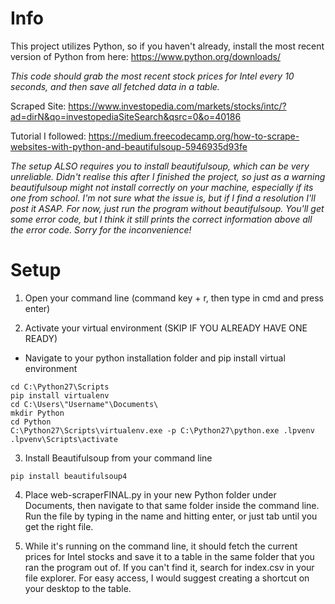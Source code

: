 # Info

This project utilizes Python, so if you haven't already, install the most recent version of Python from here: https://www.python.org/downloads/

*_This code should grab the most recent stock prices for Intel every 10 seconds, and then save all fetched data in a table._*

Scraped Site: https://www.investopedia.com/markets/stocks/intc/?ad=dirN&qo=investopediaSiteSearch&qsrc=0&o=40186

Tutorial I followed: https://medium.freecodecamp.org/how-to-scrape-websites-with-python-and-beautifulsoup-5946935d93fe

*The setup ALSO requires you to install beautifulsoup, which can be very unreliable. Didn't realise this after I finished the project, so just as a warning beautifulsoup might not install correctly on your machine, especially if its one from school. I'm not sure what the issue is, but if I find a resolution I'll post it ASAP. For now, just run the program without beautifulsoup. You'll get some error code, but I think it still prints the correct information above all the error code. Sorry for the inconvenience!*
# Setup
1. Open your command line (command key + r, then type in cmd and press enter)

2. Activate your virtual environment (SKIP IF YOU ALREADY HAVE ONE READY)
  - Navigate to your python installation folder and pip install virtual environment
  
  ```
  cd C:\Python27\Scripts
  pip install virtualenv
  cd C:\Users\"Username"\Documents\
  mkdir Python
  cd Python
  C:\Python27\Scripts\virtualenv.exe -p C:\Python27\python.exe .lpvenv
  .lpvenv\Scripts\activate
  ```
  
3. Install Beautifulsoup from your command line
  ```
  pip install beautifulsoup4
  
  ```
4. Place web-scraperFINAL.py in your new Python folder under Documents, then navigate to that same folder inside the command line. Run the file by typing in the name and hitting enter, or just tab until you get the right file.

5. While it's running on the command line, it should fetch the current prices for Intel stocks and save it to a table in the same folder that you ran the program out of. If you can't find it, search for index.csv in your file explorer. For easy access, I would suggest creating a shortcut on your desktop to the table.

